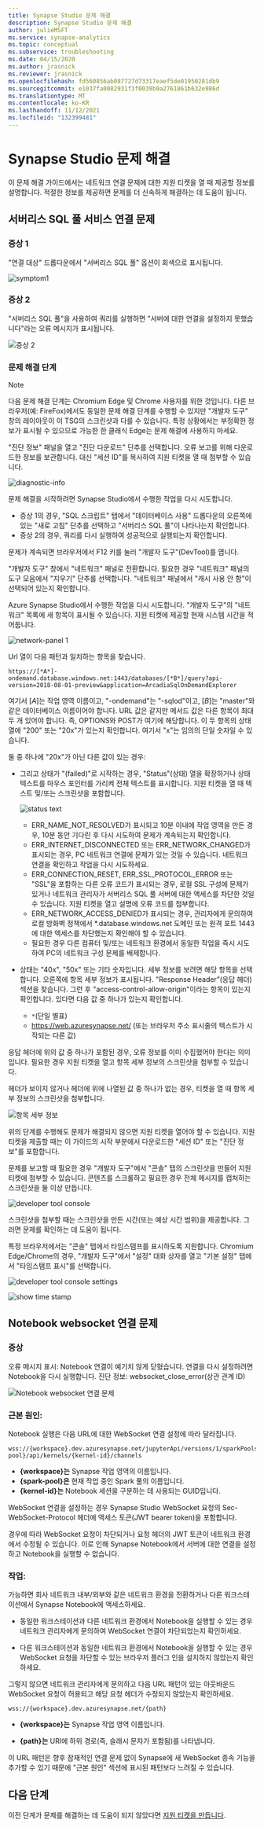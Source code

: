 ```yaml
---
title: Synapse Studio 문제 해결
description: Synapse Studio 문제 해결
author: julieMSFT
ms.service: synapse-analytics
ms.topic: conceptual
ms.subservice: troubleshooting
ms.date: 04/15/2020
ms.author: jrasnick
ms.reviewer: jrasnick
ms.openlocfilehash: fd560856ab087727d73317eaef5de01950281db9
ms.sourcegitcommit: e1037fa0082931f3f0039b9a2761861b632e986d
ms.translationtype: MT
ms.contentlocale: ko-KR
ms.lasthandoff: 11/12/2021
ms.locfileid: "132399481"
---
```

# <a name="synapse-studio-troubleshooting"></a>Synapse Studio 문제 해결

이 문제 해결 가이드에서는 네트워크 연결 문제에 대한 지원 티켓을 열 때 제공할 정보를 설명합니다. 적절한 정보를 제공하면 문제를 더 신속하게 해결하는 데 도움이 됩니다.

## <a name="serverless-sql-pool-service-connectivity-issue"></a>서버리스 SQL 풀 서비스 연결 문제

### <a name="symptom-1"></a>증상 1

"연결 대상" 드롭다운에서 "서버리스 SQL 풀" 옵션이 회색으로 표시됩니다.

![symptom1](media/troubleshooting-synapse-studio/symptom1v2.png)

### <a name="symptom-2"></a>증상 2

"서버리스 SQL 풀"을 사용하여 쿼리를 실행하면 "서버에 대한 연결을 설정하지 못했습니다"라는 오류 메시지가 표시됩니다.

![증상 2](media/troubleshooting-synapse-studio/symptom2.png)
 

### <a name="troubleshooting-steps"></a>문제 해결 단계

> [!NOTE] 
>    다음 문제 해결 단계는 Chromium Edge 및 Chrome 사용자를 위한 것입니다. 다른 브라우저(예: FireFox)에서도 동일한 문제 해결 단계를 수행할 수 있지만 "개발자 도구" 창의 레이아웃이 이 TSG의 스크린샷과 다를 수 있습니다. 특정 상황에서는 부정확한 정보가 표시될 수 있으므로 가능한 한 클래식 Edge는 문제 해결에 사용하지 마세요.

"진단 정보" 패널을 열고 "진단 다운로드" 단추를 선택합니다. 오류 보고를 위해 다운로드한 정보를 보관합니다. 대신 "세션 ID"를 복사하여 지원 티켓을 열 때 첨부할 수 있습니다.

![diagnostic-info](media/troubleshooting-synapse-studio/diagnostic-info-download.png)

문제 해결을 시작하려면 Synapse Studio에서 수행한 작업을 다시 시도합니다.

- 증상 1의 경우, "SQL 스크립트" 탭에서 "데이터베이스 사용" 드롭다운의 오른쪽에 있는 "새로 고침" 단추를 선택하고 "서버리스 SQL 풀"이 나타나는지 확인합니다.
- 증상 2의 경우, 쿼리를 다시 실행하여 성공적으로 실행되는지 확인합니다.

문제가 계속되면 브라우저에서 F12 키를 눌러 "개발자 도구"(DevTool)를 엽니다.

"개발자 도구" 창에서 "네트워크" 패널로 전환합니다. 필요한 경우 "네트워크" 패널의 도구 모음에서 "지우기" 단추를 선택합니다.
"네트워크" 패널에서 "캐시 사용 안 함"이 선택되어 있는지 확인합니다.

Azure Synapse Studio에서 수행한 작업을 다시 시도합니다. "개발자 도구"의 "네트워크" 목록에 새 항목이 표시될 수 있습니다. 지원 티켓에 제공할 현재 시스템 시간을 적어둡니다.

![network-panel 1](media/troubleshooting-synapse-studio/network-panel.png)

Url 열이 다음 패턴과 일치하는 항목을 찾습니다.

`https://[*A*]-ondemand.database.windows.net:1443/databases/[*B*]/query?api-version=2018-08-01-preview&application=ArcadiaSqlOnDemandExplorer`

여기서 [*A*]는 작업 영역 이름이고, "-ondemand"는 "-sqlod"이고, [*B*]는 "master"와 같은 데이터베이스 이름이어야 합니다. URL 값은 같지만 메서드 값은 다른 항목이 최대 두 개 있어야 합니다. 즉, OPTIONS와 POST가 여기에 해당합니다. 이 두 항목의 상태 열에 "200" 또는 "20x"가 있는지 확인합니다. 여기서 "x"는 임의의 단일 숫자일 수 있습니다.

둘 중 하나에 "20x"가 아닌 다른 값이 있는 경우:

- 그리고 상태가 "(failed)"로 시작하는 경우, "Status"(상태) 열을 확장하거나 상태 텍스트를 마우스 포인터를 가리켜 전체 텍스트를 표시합니다. 지원 티켓을 열 때 텍스트 및/또는 스크린샷을 포함합니다.

    ![status text](media/troubleshooting-synapse-studio/status-text.png)

    - ERR_NAME_NOT_RESOLVED가 표시되고 10분 이내에 작업 영역을 만든 경우, 10분 동안 기다린 후 다시 시도하여 문제가 계속되는지 확인합니다.
    - ERR_INTERNET_DISCONNECTED 또는 ERR_NETWORK_CHANGED가 표시되는 경우, PC 네트워크 연결에 문제가 있는 것일 수 있습니다. 네트워크 연결을 확인하고 작업을 다시 시도하세요.
    - ERR_CONNECTION_RESET, ERR_SSL_PROTOCOL_ERROR 또는 "SSL"을 포함하는 다른 오류 코드가 표시되는 경우, 로컬 SSL 구성에 문제가 있거나 네트워크 관리자가 서버리스 SQL 풀 서버에 대한 액세스를 차단한 것일 수 있습니다. 지원 티켓을 열고 설명에 오류 코드를 첨부합니다.
    - ERR_NETWORK_ACCESS_DENIED가 표시되는 경우, 관리자에게 문의하여 로컬 방화벽 정책에서 *.database.windows.net 도메인 또는 원격 포트 1443에 대한 액세스를 차단했는지 확인해야 할 수 있습니다.
    - 필요한 경우 다른 컴퓨터 및/또는 네트워크 환경에서 동일한 작업을 즉시 시도하여 PC의 네트워크 구성 문제를 배제합니다.

- 상태는 "40x", "50x" 또는 기타 숫자입니다. 세부 정보를 보려면 해당 항목을 선택합니다. 오른쪽에 항목 세부 정보가 표시됩니다. "Response Header”(응답 헤더) 섹션을 찾습니다. 그런 후 "access-control-allow-origin"이라는 항목이 있는지 확인합니다. 있다면 다음 값 중 하나가 있는지 확인합니다.

    - `*`(단일 별표)
    - https://web.azuresynapse.net/ (또는 브라우저 주소 표시줄의 텍스트가 시작되는 다른 값)

응답 헤더에 위의 값 중 하나가 포함된 경우, 오류 정보를 이미 수집했어야 한다는 의미입니다. 필요한 경우 지원 티켓을 열고 항목 세부 정보의 스크린샷을 첨부할 수 있습니다.

헤더가 보이지 않거나 헤더에 위에 나열된 값 중 하나가 없는 경우, 티켓을 열 때 항목 세부 정보의 스크린샷을 첨부합니다.

 
![항목 세부 정보](media/troubleshooting-synapse-studio/item-details.png)
 
위의 단계를 수행해도 문제가 해결되지 않으면 지원 티켓을 열어야 할 수 있습니다. 지원 티켓을 제출할 때는 이 가이드의 시작 부분에서 다운로드한 "세션 ID" 또는 "진단 정보"를 포함합니다.

문제를 보고할 때 필요한 경우 "개발자 도구"에서 "콘솔" 탭의 스크린샷을 만들어 지원 티켓에 첨부할 수 있습니다. 콘텐츠를 스크롤하고 필요한 경우 전체 메시지를 캡처하는 스크린샷을 둘 이상 만듭니다.

![developer tool console](media/troubleshooting-synapse-studio/developer-tool-console.png)

스크린샷을 첨부할 때는 스크린샷을 만든 시간(또는 예상 시간 범위)을 제공합니다. 그러면 문제를 확인하는 데 도움이 됩니다.

특정 브라우저에서는 "콘솔" 탭에서 타임스탬프를 표시하도록 지원합니다. Chromium Edge/Chrome의 경우, "개발자 도구"에서 "설정" 대화 상자를 열고 "기본 설정" 탭에서 "타임스탬프 표시"를 선택합니다.

![developer tool console settings](media/troubleshooting-synapse-studio/developer-tool-console-settings.png)

![show time stamp](media/troubleshooting-synapse-studio/show-time-stamp.png)

## <a name="notebook-websocket-connection-issue"></a>Notebook websocket 연결 문제

### <a name="symptom"></a>증상
오류 메시지 표시: Notebook 연결이 예기치 않게 닫혔습니다. 연결을 다시 설정하려면 Notebook을 다시 실행합니다. 진단 정보: websocket_close_error(상관 관계 ID) 

![Notebook websocket 연결 문제](media/troubleshooting-synapse-studio/notebook-websocket-connection-issue.png)

### <a name="root-cause"></a>근본 원인: 
Notebook 실행은 다음 URL에 대한 WebSocket 연결 설정에 따라 달라집니다. 
``` 
wss://{workspace}.dev.azuresynapse.net/jupyterApi/versions/1/sparkPools/{spark-pool}/api/kernels/{kernel-id}/channels 
``` 

+ **{workspace}는** Synapse 작업 영역의 이름입니다. 
+ **{spark-pool}은** 현재 작업 중인 Spark 풀의 이름입니다. 
+ **{kernel-id}는** Notebook 세션을 구분하는 데 사용되는 GUID입니다. 

WebSocket 연결을 설정하는 경우 Synapse Studio WebSocket 요청의 Sec-WebSocket-Protocol 헤더에 액세스 토큰(JWT bearer token)을 포함합니다. 

경우에 따라 WebSocket 요청이 차단되거나 요청 헤더의 JWT 토큰이 네트워크 환경에서 수정될 수 있습니다. 이로 인해 Synapse Notebook에서 서버에 대한 연결을 설정하고 Notebook을 실행할 수 없습니다. 

### <a name="action"></a>작업: 

가능하면 회사 네트워크 내부/외부와 같은 네트워크 환경을 전환하거나 다른 워크스테이션에서 Synapse Notebook에 액세스하세요. 

+ 동일한 워크스테이션과 다른 네트워크 환경에서 Notebook을 실행할 수 있는 경우 네트워크 관리자에게 문의하여 WebSocket 연결이 차단되었는지 확인하세요. 

+ 다른 워크스테이션과 동일한 네트워크 환경에서 Notebook을 실행할 수 있는 경우 WebSocket 요청을 차단할 수 있는 브라우저 플러그 인을 설치하지 않았는지 확인하세요. 

그렇지 않으면 네트워크 관리자에게 문의하고 다음 URL 패턴이 있는 아웃바운드 WebSocket 요청이 허용되고 해당 요청 헤더가 수정되지 않았는지 확인하세요. 

``` 
wss://{workspace}.dev.azuresynapse.net/{path} 
``` 
+ **{workspace}는** Synapse 작업 영역 이름입니다. 

+ **{path}는** URI에 하위 경로(즉, 슬래시 문자가 포함됨)를 나타냅니다. 

이 URL 패턴은 향후 잠재적인 연결 문제 없이 Synapse에 새 WebSocket 종속 기능을 추가할 수 있기 때문에 "근본 원인" 섹션에 표시된 패턴보다 느려질 수 있습니다. 


## <a name="next-steps"></a>다음 단계
이전 단계가 문제를 해결하는 데 도움이 되지 않았다면 [지원 티켓을 만듭니다](../sql-data-warehouse/sql-data-warehouse-get-started-create-support-ticket.md?bc=%2fazure%2fsynapse-analytics%2fbreadcrumb%2ftoc.json&toc=%2fazure%2fsynapse-analytics%2ftoc.json).
